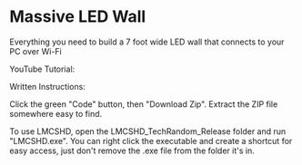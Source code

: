 # Massive LED Wall
Everything you need to build a 7 foot wide LED wall that connects to your PC over Wi-Fi

YouTube Tutorial: 

Written Instructions: 

Click the green "Code" button, then "Download Zip". Extract the ZIP file somewhere easy to find.

To use LMCSHD, open the LMCSHD_TechRandom_Release folder and run "LMCSHD.exe". You can right 
click the executable and create a shortcut for easy access, just don't remove the .exe file 
from the folder it's in.
